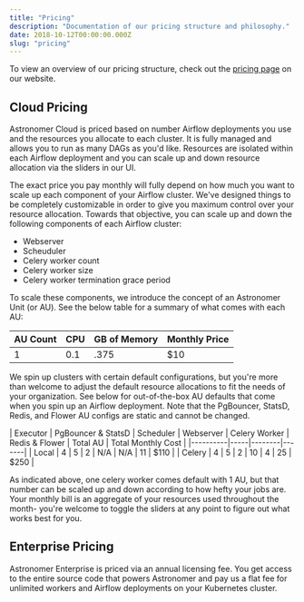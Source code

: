 ```yaml
---
title: "Pricing"
description: "Documentation of our pricing structure and philosophy."
date: 2018-10-12T00:00:00.000Z
slug: "pricing"
---
```


To view an overview of our pricing structure, check out the [pricing page](https://www.astronomer.io/pricing/) on our website.

## Cloud Pricing

Astronomer Cloud is priced based on number Airflow deployments you use and the resources you allocate to each cluster. It is fully managed and allows you to run as many DAGs as you'd like. Resources are isolated within each Airflow deployment and you can scale up and down resource allocation via the sliders in our UI. 

The exact price you pay monthly will fully depend on how much you want to scale up each component of your Airflow cluster. We've designed things to be completely customizable in order to give you maximum control over your resource allocation. Towards that objective, you can scale up and down the following components of each Airflow cluster:
- Webserver
- Scheuduler
- Celery worker count
- Celery worker size
- Celery worker termination grace period

To scale these components, we introduce the concept of an Astronomer Unit (or AU). See the below table for a summary of what comes with each AU:

| AU Count | CPU | GB of Memory | Monthly Price |
|----------|-----|--------|-------|
| 1 | 0.1 | .375 | $10 |

We spin up clusters with certain default configurations, but you're more than welcome to adjust the default resource allocations to fit the needs of your organization. See below for out-of-the-box AU defaults that come when you spin up an Airflow deployment. Note that the PgBouncer, StatsD, Redis, and Flower AU configs are static and cannot be changed.

| Executor | PgBouncer & StatsD | Scheduler | Webserver | Celery Worker | Redis & Flower | Total AU | Total Monthly Cost |
|----------|-----|--------|-------|
| Local | 4 | 5 | 2 | N/A | N/A | 11 | $110 |
| Celery | 4 | 5 | 2 | 10 | 4 | 25 | $250 |

As indicated above, one celery worker comes default with 1 AU, but that number can be scaled up and down according to how hefty your jobs are. Your monthly bill is an aggregate of your resources used throughout the month- you're welcome to toggle the sliders at any point to figure out what works best for you.

## Enterprise Pricing

Astronomer Enterprise is priced via an annual licensing fee. You get access to the entire source code that powers Astronomer and pay us a flat fee for unlimited workers and Airflow deployments on your Kubernetes cluster.
